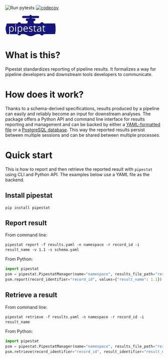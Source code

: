 ![Run pytests](https://github.com/pepkit/pipestat/workflows/Run%20pytests/badge.svg)
[![codecov](https://codecov.io/gh/pepkit/pipestat/branch/master/graph/badge.svg?token=O07MXSQZ32)](https://codecov.io/gh/pepkit/pipestat)

<img src="https://raw.githubusercontent.com/pepkit/pipestat/master/docs/img/pipestat_logo.svg?sanitize=true" alt="pipestat" height="70"/><br>

# What is this?

Pipestat standardizes reporting of pipeline results. It formalizes a way for pipeline developers and downstream tools developers to communicate. 

# How does it work?

Thanks to a schema-derived specifications, results produced by a pipeline can easily and reliably become an input for downstream analyses. The package offers a Python API and command line interface for results reporting and management and can be backed by either a [YAML-formatted file](https://yaml.org/spec/1.2/spec.html) or a [PostgreSQL database](https://www.postgresql.org/). This way the reported results persist between multiple sessions and can be shared between multiple processes.

# Quick start

This is how to report and then retrieve the reported result with `pipestat` using CLI and Python API. The examples below use a YAML file as the backend. 

## Install pipestat

```console
pip install pipestat
```

## Report result

From command line:

```console
pipestat report -f results.yaml -n namespace -r record_id -i result_name -v 1.1 -s schema.yaml
```

From Python:

```python
import pipestat
psm = pipestat.PipestatManager(name="namespace", results_file_path="results.yaml", schema_path="schema.yaml")
psm.report(record_identifier="record_id", values={"result_name": 1.1})
```
 
## Retrieve a result

From command line:

```console
pipestat retrieve -f results.yaml -n namespace -r record_id -i result_name
```

From Python:

```python
import pipestat
psm = pipestat.PipestatManager(name="namespace", results_file_path="results.yaml")
psm.retrieve(record_identifier="record_id", result_identifier="result_name")
```
 

